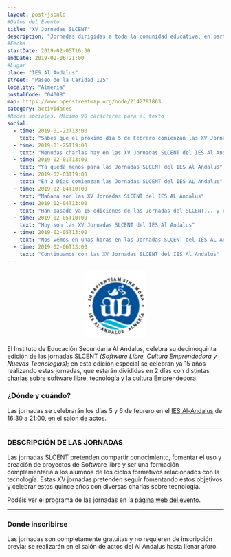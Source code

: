 ```yaml
---
layout: post-jsonld
#Datos del Evento
title: "XV Jornadas SLCENT"
description: "Jornadas dirigidas a toda la comunidad educativa, en particular al alumnado de Ciclos Formativos de Informática y todas aquellas personas interesadas en la innovación tecnológica y con espíritu emprendedor."
#Fecha
startDate: 2019-02-05T16:30
endDate: 2019-02-06T21:00
#Lugar
place: "IES Al Andalus"
street: "Paseo de la Caridad 125"
locality: "Almería"
postalCode: "04008"
map: https://www.openstreetmap.org/node/2142791863
category: actividades
#Redes sociales. Máximo 90 carácteres para el texto
social:
  - time: 2019-01-22T13:00
    text: "Sabes que el próximo día 5 de Febrero comienzan las XV Jornadas SLCENT del IES Al Andalus?"
  - time: 2019-01-25T19:00
    text: "Menudas charlas hay en las XV Jornadas SLCENT del IES Al Andalus."
  - time: 2019-02-01T13:00
    text: "Ya queda menos para las Jornadas SLCENT del IES Al Andalus"
  - time: 2019-02-03T19:00
    text: "En 2 Días comienzan las Jornadas SLCENT del IES AL Andalus"
  - time: 2019-02-04T10:00
    text: "Mañana son las XV Jornadas SLCENT del IES AL Andalus"
  - time: 2019-02-04T13:00
    text: "Han pasado ya 15 ediciones de las Jornadas del SLCENT... y esperamos que sigan asi muchos años mas!!"
  - time: 2019-02-05T10:00
    text: "Hoy son las XV Jornadas SLCENT del IES Al Andalus"
  - time: 2019-02-05T13:00
    text: "Nos vemos en unas horas en las Jornadas SLCENT del IES AL Andalus"
  - time: 2019-02-06T13:00
    text: "Continuamos con las XV Jornadas SLCENT del IES Al Andalus"
---
```


<p align="center">
  <img src="/recursos/2019-02-05/logoalandalus.png" alt="Logo Al Andalus" />
</p>

 El Instituto de Educación Secundaria Al Andalus, celebra su decimoquinta edición de las jornadas SLCENT _(Software Libre, Cultura Emprendedora y Nuevas Tecnologías)_; en esta edición especial se celebran ya 15 años realizando estas jornadas, que estarán divididas en 2 días con distintas charlas sobre software libre, tecnología y la cultura Emprendedora.
 


### ¿Dónde y cuándo?

Las jornadas se celebrarán los días 5 y 6 de febrero en el [IES Al-Andalus](https://www.openstreetmap.org/node/2142791863) de 16:30 a 21:00, en el salon de actos.

---

### DESCRIPCIÓN DE LAS JORNADAS

Las jornadas SLCENT pretenden compartir conocimiento, fomentar el uso y creación de proyectos de Software libre y ser una formación complementaria a los alumnos de los ciclos formativos relacionados con la tecnología. Estas XV jornadas pretenden seguir fomentando estos objetivos y celebrar estos quince años con diversas charlas sobre tecnología.

Podéis ver el programa de las jornadas en la [página web del evento](http://www.juntadeandalucia.es/averroes/centros-tic/04004620/moodle2/course/view.php?id=93).

---

### Donde inscribirse

Las jornadas son completamente gratuitas y no requieren de inscripción previa; se realizarán en el salón de actos del Al Andalus hasta llenar aforo.


